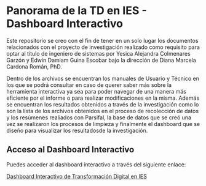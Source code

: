 # Panorama de la TD en IES - Dashboard Interactivo

Este repositorio se creo con el fin de tener en un solo lugar los documentos relacionados con el proyecto de investigación realizado como requisito para optar al título de ingeniero de sistemas por Yesica Alejandra Colmenares Garzón y Edwin Damiam Guina Escobar bajo la dirección de Diana Marcela Cardona Román, PhD.

Dentro de los archivos se encuentran los manuales de Usuario y Técnico en los que se podrá consultar en caso de querer saber más sobre la herramienta interactiva ya sea para poder navegar de una manera más eficiente por el informe o para realizar modificaciones en la misma. Además se encuentran los resultados obtenidos a través de la investigación como lo son la lista de los archivos obtenidos en el proceso de recolección de datos y los resúmenes realiados con Parsifal, la base de datos que se creó una vez se realizaron los procesos de limpieza y finalmente el dashboard que se diseño para visualizar los resultadosde la investigación.

## Acceso al Dashboard Interactivo

Puedes acceder al dashboard interactivo a través del siguiente enlace:

[Dashboard Interactivo de Transformación Digital en IES](https://app.powerbi.com/view?r=eyJrIjoiOTgyNTQ5YTktMTg3NC00MjgwLTkwNDEtMzliNDk5OGY3NGMwIiwidCI6IjRiNTJiYTNkLTkxYWYtNGEyOS04YjZiLWYzNTg0NjczYTc0OCIsImMiOjR9)

 
